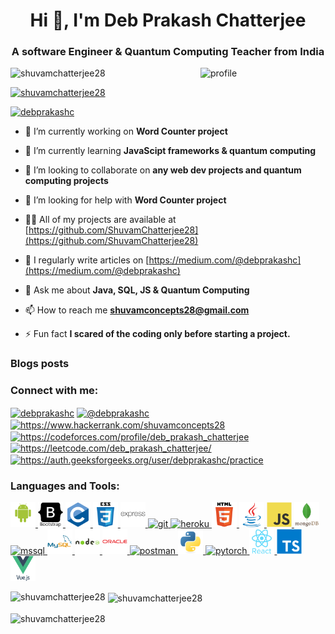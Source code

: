 <h1 align="center">Hi 👋, I'm Deb Prakash Chatterjee</h1>
<h3 align="center">A software Engineer & Quantum Computing Teacher from India</h3>
<img align="right" alt = "profile" width = "200" src = "https://pbs.twimg.com/profile_images/1607240466894028800/ULmrbe91_400x400.jpg">

<p align="left"> <img src="https://komarev.com/ghpvc/?username=shuvamchatterjee28&label=Profile%20views&color=0e75b6&style=flat" alt="shuvamchatterjee28" /> </p>

<p align="left"> <a href="https://github.com/ryo-ma/github-profile-trophy"><img src="https://github-profile-trophy.vercel.app/?username=shuvamchatterjee28" alt="shuvamchatterjee28" /></a> </p>

<p align="left"> <a href="https://twitter.com/debprakashc" target="blank"><img src="https://img.shields.io/twitter/follow/debprakashc?logo=twitter&style=for-the-badge" alt="debprakashc" /></a> </p>

- 🔭 I’m currently working on **Word Counter project**

- 🌱 I’m currently learning **JavaScipt frameworks & quantum computing**

- 👯 I’m looking to collaborate on **any web dev projects and quantum computing projects**

- 🤝 I’m looking for help with **Word Counter project**

- 👨‍💻 All of my projects are available at [https://github.com/ShuvamChatterjee28](https://github.com/ShuvamChatterjee28)

- 📝 I regularly write articles on [https://medium.com/@debprakashc](https://medium.com/@debprakashc)

- 💬 Ask me about **Java, SQL, JS & Quantum Computing**

- 📫 How to reach me **shuvamconcepts28@gmail.com**

- ⚡ Fun fact **I scared of the coding only before starting a project.**

### Blogs posts
<!-- BLOG-POST-LIST:START -->
<!-- BLOG-POST-LIST:END -->

<h3 align="left">Connect with me:</h3>
<p align="left">
<a href="https://twitter.com/debprakashc" target="blank"><img align="center" src="https://raw.githubusercontent.com/rahuldkjain/github-profile-readme-generator/master/src/images/icons/Social/twitter.svg" alt="debprakashc" height="30" width="40" /></a>
<a href="https://medium.com/@debprakashc" target="blank"><img align="center" src="https://raw.githubusercontent.com/rahuldkjain/github-profile-readme-generator/master/src/images/icons/Social/medium.svg" alt="@debprakashc" height="30" width="40" /></a>
<a href="https://www.hackerrank.com/https://www.hackerrank.com/shuvamconcepts28" target="blank"><img align="center" src="https://raw.githubusercontent.com/rahuldkjain/github-profile-readme-generator/master/src/images/icons/Social/hackerrank.svg" alt="https://www.hackerrank.com/shuvamconcepts28" height="30" width="40" /></a>
<a href="https://codeforces.com/profile/https://codeforces.com/profile/deb_prakash_chatterjee" target="blank"><img align="center" src="https://raw.githubusercontent.com/rahuldkjain/github-profile-readme-generator/master/src/images/icons/Social/codeforces.svg" alt="https://codeforces.com/profile/deb_prakash_chatterjee" height="30" width="40" /></a>
<a href="https://www.leetcode.com/https://leetcode.com/deb_prakash_chatterjee/" target="blank"><img align="center" src="https://raw.githubusercontent.com/rahuldkjain/github-profile-readme-generator/master/src/images/icons/Social/leet-code.svg" alt="https://leetcode.com/deb_prakash_chatterjee/" height="30" width="40" /></a>
<a href="https://auth.geeksforgeeks.org/user/https://auth.geeksforgeeks.org/user/debprakashc/practice" target="blank"><img align="center" src="https://raw.githubusercontent.com/rahuldkjain/github-profile-readme-generator/master/src/images/icons/Social/geeks-for-geeks.svg" alt="https://auth.geeksforgeeks.org/user/debprakashc/practice" height="30" width="40" /></a>
</p>

<h3 align="left">Languages and Tools:</h3>
<p align="left"> <a href="https://developer.android.com" target="_blank" rel="noreferrer"> <img src="https://raw.githubusercontent.com/devicons/devicon/master/icons/android/android-original-wordmark.svg" alt="android" width="40" height="40"/> </a> <a href="https://getbootstrap.com" target="_blank" rel="noreferrer"> <img src="https://raw.githubusercontent.com/devicons/devicon/master/icons/bootstrap/bootstrap-plain-wordmark.svg" alt="bootstrap" width="40" height="40"/> </a> <a href="https://www.cprogramming.com/" target="_blank" rel="noreferrer"> <img src="https://raw.githubusercontent.com/devicons/devicon/master/icons/c/c-original.svg" alt="c" width="40" height="40"/> </a> <a href="https://www.w3schools.com/css/" target="_blank" rel="noreferrer"> <img src="https://raw.githubusercontent.com/devicons/devicon/master/icons/css3/css3-original-wordmark.svg" alt="css3" width="40" height="40"/> </a> <a href="https://expressjs.com" target="_blank" rel="noreferrer"> <img src="https://raw.githubusercontent.com/devicons/devicon/master/icons/express/express-original-wordmark.svg" alt="express" width="40" height="40"/> </a> <a href="https://git-scm.com/" target="_blank" rel="noreferrer"> <img src="https://www.vectorlogo.zone/logos/git-scm/git-scm-icon.svg" alt="git" width="40" height="40"/> </a> <a href="https://heroku.com" target="_blank" rel="noreferrer"> <img src="https://www.vectorlogo.zone/logos/heroku/heroku-icon.svg" alt="heroku" width="40" height="40"/> </a> <a href="https://www.w3.org/html/" target="_blank" rel="noreferrer"> <img src="https://raw.githubusercontent.com/devicons/devicon/master/icons/html5/html5-original-wordmark.svg" alt="html5" width="40" height="40"/> </a> <a href="https://www.java.com" target="_blank" rel="noreferrer"> <img src="https://raw.githubusercontent.com/devicons/devicon/master/icons/java/java-original.svg" alt="java" width="40" height="40"/> </a> <a href="https://developer.mozilla.org/en-US/docs/Web/JavaScript" target="_blank" rel="noreferrer"> <img src="https://raw.githubusercontent.com/devicons/devicon/master/icons/javascript/javascript-original.svg" alt="javascript" width="40" height="40"/> </a> <a href="https://www.mongodb.com/" target="_blank" rel="noreferrer"> <img src="https://raw.githubusercontent.com/devicons/devicon/master/icons/mongodb/mongodb-original-wordmark.svg" alt="mongodb" width="40" height="40"/> </a> <a href="https://www.microsoft.com/en-us/sql-server" target="_blank" rel="noreferrer"> <img src="https://www.svgrepo.com/show/303229/microsoft-sql-server-logo.svg" alt="mssql" width="40" height="40"/> </a> <a href="https://www.mysql.com/" target="_blank" rel="noreferrer"> <img src="https://raw.githubusercontent.com/devicons/devicon/master/icons/mysql/mysql-original-wordmark.svg" alt="mysql" width="40" height="40"/> </a> <a href="https://nodejs.org" target="_blank" rel="noreferrer"> <img src="https://raw.githubusercontent.com/devicons/devicon/master/icons/nodejs/nodejs-original-wordmark.svg" alt="nodejs" width="40" height="40"/> </a> <a href="https://www.oracle.com/" target="_blank" rel="noreferrer"> <img src="https://raw.githubusercontent.com/devicons/devicon/master/icons/oracle/oracle-original.svg" alt="oracle" width="40" height="40"/> </a> <a href="https://postman.com" target="_blank" rel="noreferrer"> <img src="https://www.vectorlogo.zone/logos/getpostman/getpostman-icon.svg" alt="postman" width="40" height="40"/> </a> <a href="https://www.python.org" target="_blank" rel="noreferrer"> <img src="https://raw.githubusercontent.com/devicons/devicon/master/icons/python/python-original.svg" alt="python" width="40" height="40"/> </a> <a href="https://pytorch.org/" target="_blank" rel="noreferrer"> <img src="https://www.vectorlogo.zone/logos/pytorch/pytorch-icon.svg" alt="pytorch" width="40" height="40"/> </a> <a href="https://reactjs.org/" target="_blank" rel="noreferrer"> <img src="https://raw.githubusercontent.com/devicons/devicon/master/icons/react/react-original-wordmark.svg" alt="react" width="40" height="40"/> </a> <a href="https://www.typescriptlang.org/" target="_blank" rel="noreferrer"> <img src="https://raw.githubusercontent.com/devicons/devicon/master/icons/typescript/typescript-original.svg" alt="typescript" width="40" height="40"/> </a> <a href="https://vuejs.org/" target="_blank" rel="noreferrer"> <img src="https://raw.githubusercontent.com/devicons/devicon/master/icons/vuejs/vuejs-original-wordmark.svg" alt="vuejs" width="40" height="40"/> </a> </p>

<p><img align="left" src="https://github-readme-stats.vercel.app/api/top-langs?username=shuvamchatterjee28&show_icons=true&locale=en&layout=compact" alt="shuvamchatterjee28" /></p>

<p>&nbsp;<img align="center" src="https://github-readme-stats.vercel.app/api?username=shuvamchatterjee28&show_icons=true&locale=en" alt="shuvamchatterjee28" /></p>

<p><img align="center" src="https://github-readme-streak-stats.herokuapp.com/?user=shuvamchatterjee28&" alt="shuvamchatterjee28" /></p>
